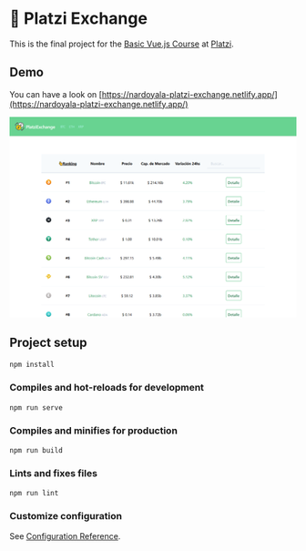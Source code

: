# 💱 Platzi Exchange

This is the final project for the [Basic Vue.js Course](https://platzi.com/clases/vuejs/) at [Platzi](https://platzi.com).

## Demo

You can have a look on [https://nardoyala-platzi-exchange.netlify.app/](https://nardoyala-platzi-exchange.netlify.app/)

![Screenshot](https://raw.githubusercontent.com/nardoyala/platzi-exchange/master/images/screenshot.png)

## Project setup

```
npm install
```

### Compiles and hot-reloads for development

```
npm run serve
```

### Compiles and minifies for production

```
npm run build
```

### Lints and fixes files

```
npm run lint
```

### Customize configuration

See [Configuration Reference](https://cli.vuejs.org/config/).
